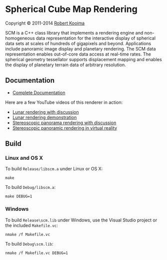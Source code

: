 # Spherical Cube Map Rendering

Copyright &copy; 2011-2014 [Robert Kooima](http://kooima.net)

SCM is a C++ class library that implements a rendering engine and non-homogeneous data representation for the interactive display of spherical data sets at scales of hundreds of gigapixels and beyond. Applications include panoramic image display and planetary rendering. The SCM data representation enables out-of-core data access at real-time rates. The spherical geometry tessellator supports displacement mapping and enables the display of planetary terrain data of arbitrary resolution.

## Documentation

- [Complete Documentation](http://rlk.github.io/scm/)

Here are a few YouTube videos of this renderer in action:

- [Lunar rendering with discussion](http://www.youtube.com/watch?v=OPJDxEkmjJo)
- [Lunar rendering demonstration](http://www.youtube.com/watch?v=Km9_RMPdwR8)
- [Stereoscopic panorama rendering with discussion](http://www.youtube.com/watch?v=5dTpLCXRCfA)
- [Stereoscopic panoramic rendering in virtual reality](http://www.youtube.com/watch?v=0Gi2qZltdtc)

## Build

### Linux and OS X

To build `Release/libscm.a` under Linux or OS X:

	make

To build `Debug/libscm.a`:

	make DEBUG=1

### Windows

To build `Release\scm.lib` under Windows, use the Visual Studio project or the included `Makefile.vc`:

	nmake /f Makefile.vc

To build `Debug\scm.lib`:

	nmake /f Makefile.vc DEBUG=1
